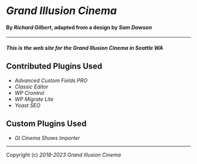 # _Grand Illusion Cinema_

#### By _**Richard Gilbert**_, adapted from a design by _**Sam Dawson**_

---

#### _This is the web site for the Grand Illusion Cinema in Seattle WA_  

## Contributed Plugins Used

* _Advanced Custom Fields PRO_
* _Classic Editor_
* _WP Crontrol_
* _WP Migrate Lite_
* _Yoast SEO_

## Custom Plugins Used

* _GI Cinema Shows Importer_

---

Copyright (c) _2018-2023_ _Grand Illusion Cinema_